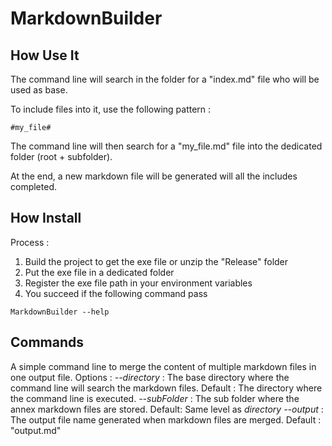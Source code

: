 # MarkdownBuilder

## How Use It

The command line will search in the folder for a "index.md" file who will be used as base.

To include files into it, use the following pattern :
```
#my_file#
```
The command line will then search for a "my_file.md" file into the dedicated folder (root + subfolder).

At the end, a new markdown file will be generated will all the includes completed.

## How Install

Process :
1. Build the project to get the exe file or unzip the "Release" folder
2. Put the exe file in a dedicated folder
3. Register the exe file path in your environment variables
4. You succeed if the following command pass
```
MarkdownBuilder --help
```

## Commands
A simple command line to merge the content of multiple markdown files in one output file.
Options :
  *--directory* : The base directory where the command line will search the markdown files. Default : The directory where the command line is executed.
  *--subFolder* : The sub folder where the annex markdown files are stored. Default: Same level as *directory*
  *--output* : The output file name generated when markdown files are merged. Default : "output.md"
  
  

